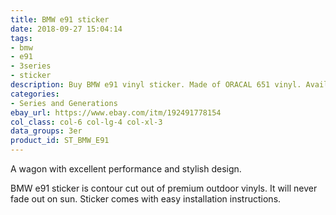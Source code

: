 ```yaml
---
title: BMW e91 sticker
date: 2018-09-27 15:04:14
tags:
- bmw
- e91
- 3series
- sticker
description: Buy BMW e91 vinyl sticker. Made of ORACAL 651 vinyl. Available in different colors.
categories:
- Series and Generations
ebay_url: https://www.ebay.com/itm/192491778154
col_class: col-6 col-lg-4 col-xl-3
data_groups: 3er
product_id: ST_BMW_E91
---
```


A wagon with excellent performance and stylish design.

<!-- more -->
<!-- {% asset_img content-image bmw-e91-touring-vinyl-sticker.jpg 'BMW e91 vinyl wagon touring sticker"BMW e91 vinyl wagon touring sticker"' %} -->

BMW e91 sticker is contour cut out of premium outdoor vinyls. It will never fade out on sun. Sticker comes with easy installation instructions. 
